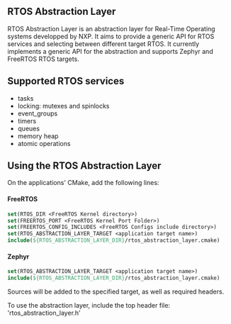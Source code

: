 RTOS Abstraction Layer
----------------------
RTOS Abstraction Layer is an abstraction layer for Real-Time Operating systems developped by NXP.
It aims to provide a generic API for RTOS services and selecting between different target RTOS.
It currently implements a generic API for the abstraction and supports Zephyr and FreeRTOS RTOS targets.

Supported RTOS services
-----------------------
- tasks
- locking: mutexes and spinlocks
- event_groups
- timers
- queues
- memory heap
- atomic operations

Using the RTOS Abstraction Layer
------------------------------
On the applications' CMake, add the following lines:

#### FreeRTOS
```cmake
set(RTOS_DIR <FreeRTOS Kernel directory>)
set(FREERTOS_PORT <FreeRTOS Kernel Port Folder>)
set(FREERTOS_CONFIG_INCLUDES <FreeRTOS Configs include directory>)
set(RTOS_ABSTRACTION_LAYER_TARGET <application target name>)
include(${RTOS_ABSTRACTION_LAYER_DIR}/rtos_abstraction_layer.cmake)
```

#### Zephyr

```cmake
set(RTOS_ABSTRACTION_LAYER_TARGET <application target name>)
include(${RTOS_ABSTRACTION_LAYER_DIR}/rtos_abstraction_layer.cmake)
```

Sources will be added to the specified target, as well as required headers.

To use the abstraction layer, include the top header file: 'rtos_abstraction_layer.h'
